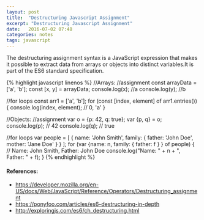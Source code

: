 ```yaml
---
layout: post
title:  "Destructuring Javascript Assignment"
excerpt: "Destructuring Javascript Assignment"
date:   2016-07-02 07:48
categories: notes
tags: javascript
---
```


The destructuring assignment syntax is a JavaScript expression that makes it possible to extract data from arrays or objects into distinct variables.It is part of the ES6 standard specification.

{% highlight javascript linenos %}
//Arrays:
//assignment
const arrayData = ['a', 'b'];
const [x, y] = arrayData;
console.log(x); //a
console.log(y); //b

//for loops
const arr1 = ['a', 'b'];
for (const [index, element] of arr1.entries()) {
    console.log(index, element);  // 0, 'a'
}

//Objects:
//assignment
var o = {p: 42, q: true};
var {p, q} = o;
console.log(p); // 42
console.log(q); // true

//for loops
var people = [
  { name: 'John Smith', family: { 
    father: 'John Doe', mother: 'Jane Doe' } 
  }
];
for (var {name: n, family: { father: f } } of people) {
  // Name: John Smith, Father: John Doe
  console.log("Name: " + n + ", Father: " + f);
}
{% endhighlight %}
  
<aside>
  <h4>References:</h4>
  <ul>
    <li>
      <a href="https://developer.mozilla.org/en-US/docs/Web/JavaScript/Reference/Operators/Destructuring_assignment" target="_blank">
        https://developer.mozilla.org/en-US/docs/Web/JavaScript/Reference/Operators/Destructuring_assignment
      </a>
    </li>
    <li>
      <a href="https://ponyfoo.com/articles/es6-destructuring-in-depth" target="_blank">
        https://ponyfoo.com/articles/es6-destructuring-in-depth
      </a>
    </li>
    <li>
      <a href="http://exploringjs.com/es6/ch_destructuring.html" target="_blank">
        http://exploringjs.com/es6/ch_destructuring.html
      </a>
    </li>
  </ul>
</aside>